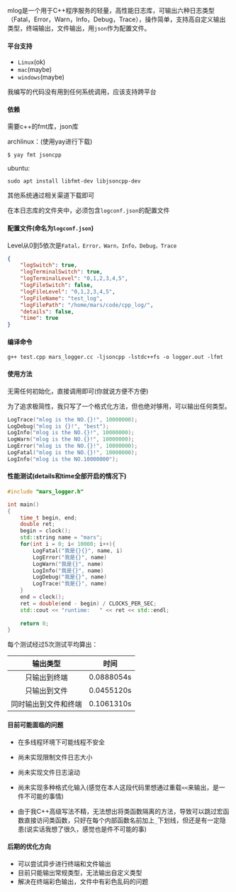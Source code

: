 mlog是一个用于C++程序服务的轻量，高性能日志库，可输出六种日志类型（Fatal，Error，Warn，Info，Debug，Trace），操作简单，支持高自定义输出类型，终端输出，文件输出，用`json`作为配置文件。



#### 平台支持

* `Linux`(ok)
* `mac`(maybe)
* `windows`(maybe)

我编写的代码没有用到任何系统调用，应该支持跨平台



#### 依赖

需要c++的fmt库，json库

archlinux：(使用yay进行下载)

```
$ yay fmt jsoncpp
```

ubuntu:

```
sudo apt install libfmt-dev libjsoncpp-dev
```



其他系统通过相关渠道下载即可

在本日志库的文件夹中，必须包含`logconf.json`的配置文件



#### 配置文件(命名为`logconf.json`)

Level从0到5依次是`Fatal，Error，Warn，Info，Debug，Trace`

```json
{
    "logSwitch": true,
    "logTerminalSwitch": true,
    "logTerminalLevel": "0,1,2,3,4,5",
    "logFileSwitch": false, 
    "logFileLevel": "0,1,2,3,4,5",
    "logFileName": "test_log",
    "logFilePath": "/home/mars/code/cpp_log/",
    "details": false,
    "time": true
}
```



#### 编译命令

```
g++ test.cpp mars_logger.cc -ljsoncpp -lstdc++fs -o logger.out -lfmt
```



#### 使用方法

无需任何初始化，直接调用即可(你就说方便不方便)

为了追求极简性，我只写了一个格式化方法，但也绝对够用，可以输出任何类型。

```c++
LogTrace("mlog is the NO.{}!", 10000000);
LogDebug("mlog is {}!", "best");
LogInfo("mlog is the NO.{}!", 10000000);
LogWarn("mlog is the NO.{}!", 10000000);
LogError("mlog is the NO.{}!", 10000000);
LogFatal("mlog is the NO.{}!", 10000000);
LogInfo("mlog is the NO.10000000");
```



#### 性能测试(details和time全部开启的情况下)

```c++
#include "mars_logger.h"

int main()
{
    time_t begin, end;
    double ret;
    begin = clock();
    std::string name = "mars";
    for(int i = 0; i< 10000; i++){
        LogFatal("我是{}{}", name, i)
        LogError("我是{}", name)
        LogWarn("我是{}", name)
        LogInfo("我是{}", name)
        LogDebug("我是{}", name)
        LogTrace("我是{}", name)
    }
    end = clock();
    ret = double(end - begin) / CLOCKS_PER_SEC;
    std::cout << "runtime:   " << ret << std::endl;
    
    return 0;
}
```

每个测试经过5次测试平均算出：

|       输出类型       | 时间       |
| :------------------: | ---------- |
|     只输出到终端     | 0.0888054s |
|     只输出到文件     | 0.0455120s |
| 同时输出到文件和终端 | 0.1061310s |



#### 目前可能面临的问题

- 在多线程环境下可能线程不安全

- 尚未实现限制文件日志大小

- 尚未实现文件日志滚动

- 尚未实现多种格式化输入(感觉在本人这段代码里想通过重载`<<`来输出，是一件不可能的事情)

- 由于我C++高级写法不精，无法想出将类函数隔离的方法，导致可以跳过宏函数直接访问类函数，只好在每个内部函数名前加上`_`下划线，但还是有一定隐患(说实话我想了很久，感觉也是件不可能的事)

  

#### 后期的优化方向

- 可以尝试异步进行终端和文件输出
- 目前只能输出常规类型，无法输出自定义类型
- 解决在终端彩色输出，文件中有彩色乱码的问题

